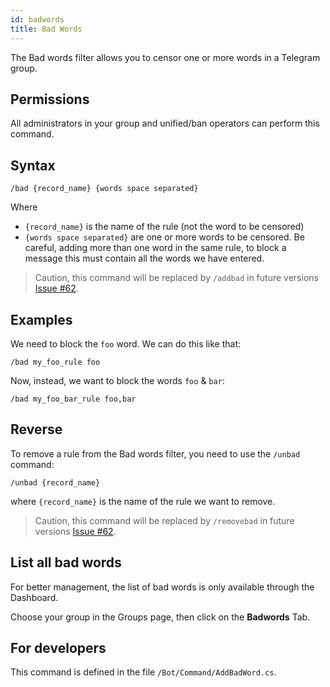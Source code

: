 ```yaml
---
id: badwords
title: Bad Words
---
```


The Bad words filter allows you to censor one or more words in a Telegram group.

## Permissions
All administrators in your group and unified/ban operators can perform this command.

## Syntax
```
/bad {record_name} {words space separated}
```

Where 
- `{record_name}` is the name of the rule (not the word to be censored)
- `{words space separated}` are one or more words to be censored. Be careful, adding more than one word in the same 
rule, to block a message this must contain all the words we have entered.

> Caution, this command will be replaced by `/addbad` in future versions
> [Issue #62](https://github.com/unified-ban/Terminal/issues/61).

## Examples
We need to block the `foo` word. We can do this like that:

```
/bad my_foo_rule foo
```

Now, instead, we want to block the words `foo` & `bar`:

```
/bad my_foo_bar_rule foo,bar
```

## Reverse
To remove a rule from the Bad words filter, you need to use the `/unbad` command:

```
/unbad {record_name}
```

where `{record_name}` is the name of the rule we want to remove.

> Caution, this command will be replaced by `/removebad` in future versions
> [Issue #62](https://github.com/unified-ban/Terminal/issues/61).

## List all bad words
For better management, the list of bad words is only available through the Dashboard.

Choose your group in the Groups page, then click on the **Badwords** Tab.

## For developers
This command is defined in the file `/Bot/Command/AddBadWord.cs`.
